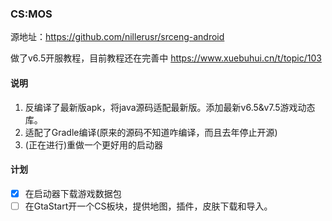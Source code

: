 ### CS:MOS
源地址：https://github.com/nillerusr/srceng-android

做了v6.5开服教程，目前教程还在完善中
https://www.xuebuhui.cn/t/topic/103

#### 说明

1. 反编译了最新版apk，将java源码适配最新版。添加最新v6.5&v7.5游戏动态库。
2. 适配了Gradle编译(原来的源码不知道咋编译，而且去年停止开源)
3. (正在进行)重做一个更好用的启动器
   
#### 计划
- [x] 在启动器下载游戏数据包
- [ ] 在GtaStart开一个CS板块，提供地图，插件，皮肤下载和导入。
